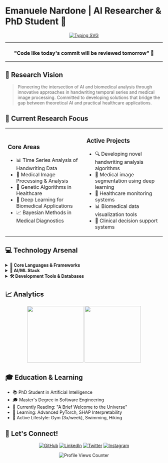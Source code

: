 # Emanuele Nardone | AI Researcher & PhD Student 🧠

<div align="center">
  
[![Typing SVG](https://readme-typing-svg.herokuapp.com?font=Fira+Code&weight=600&size=24&duration=3000&pause=1000&color=4285F4&random=false&width=435&lines=AI+Researcher+%F0%9F%94%AC;PhD+Student+%F0%9F%8E%93;Software+Engineer+%F0%9F%92%BB;Deep+Learning+Enthusiast+%F0%9F%A4%96)](https://git.io/typing-svg)

---

### "Code like today's commit will be reviewed tomorrow" 💭

---

</div>

## 🎯 Research Vision

> Pioneering the intersection of AI and biomedical analysis through innovative approaches in handwriting temporal series and medical image processing. Committed to developing solutions that bridge the gap between theoretical AI and practical healthcare applications.

## 🔬 Current Research Focus

<table>
<tr>
<td width="50%">

### Core Areas
- 📊 Time Series Analysis of Handwriting Data
- 🧬 Medical Image Processing & Analysis
- 🔄 Genetic Algorithms in Healthcare
- 🤖 Deep Learning for Biomedical Applications
- 📈 Bayesian Methods in Medical Diagnostics

</td>
<td width="50%">

### Active Projects
- 🔍 Developing novel handwriting analysis algorithms
- 🏥 Medical image segmentation using deep learning
- 📱 Healthcare monitoring systems
- 📊 Biomedical data visualization tools
- 🧪 Clinical decision support systems

</td>
</tr>
</table>

## 💻 Technology Arsenal

<details>
<summary><b>🔵 Core Languages & Frameworks</b></summary>
<br>

![Python](https://img.shields.io/badge/Python-FFD43B?style=for-the-badge&logo=python&logoColor=darkgreen)
![C++](https://img.shields.io/badge/C%2B%2B-00599C?style=for-the-badge&logo=c%2B%2B&logoColor=white)
![Java](https://img.shields.io/badge/Java-ED8B00?style=for-the-badge&logo=java&logoColor=white)
![C#](https://img.shields.io/badge/C%23-239120?style=for-the-badge&logo=c-sharp&logoColor=white)
![Kotlin](https://img.shields.io/badge/Kotlin-0095D5?&style=for-the-badge&logo=kotlin&logoColor=white)

</details>

<details>
<summary><b>🧠 AI/ML Stack</b></summary>
<br>

![scikit-learn](https://img.shields.io/badge/scikit_learn-F7931E?style=for-the-badge&logo=scikit-learn&logoColor=white)
![Pandas](https://img.shields.io/badge/Pandas-2C2D72?style=for-the-badge&logo=pandas&logoColor=white)
![NumPy](https://img.shields.io/badge/Numpy-777BB4?style=for-the-badge&logo=numpy&logoColor=white)
![SciPy](https://img.shields.io/badge/SciPy-654FF0?style=for-the-badge&logo=SciPy&logoColor=white)
![PyTorch](https://img.shields.io/badge/PyTorch-EE4C2C?style=for-the-badge&logo=pytorch&logoColor=white)
![PyTorch Lightning](https://img.shields.io/badge/PyTorch%20Lightning-792EE5?style=for-the-badge&logo=pytorchlightning&logoColor=white)

</details>

<details>
<summary><b>🛠️ Development Tools & Databases</b></summary>
<br>

![Git](https://img.shields.io/badge/GIT-E44C30?style=for-the-badge&logo=git&logoColor=white)
![VSCode](https://img.shields.io/badge/Visual_Studio_Code-0078D4?style=for-the-badge&logo=visual%20studio%20code&logoColor=white)
![PyCharm](https://img.shields.io/badge/PyCharm-000000.svg?&style=for-the-badge&logo=PyCharm&logoColor=white)
![MongoDB](https://img.shields.io/badge/MongoDB-4EA94B?style=for-the-badge&logo=mongodb&logoColor=white)
![MySQL](https://img.shields.io/badge/MySQL-005C84?style=for-the-badge&logo=mysql&logoColor=white)
![Neo4j](https://img.shields.io/badge/Neo4j-018bff?style=for-the-badge&logo=neo4j&logoColor=white)

</details>

## 📈 Analytics

<div align="center">
  <img height="180em" src="https://github-readme-stats.vercel.app/api?username=Narden91&show_icons=true&theme=tokyonight&include_all_commits=true&count_private=true"/>
  <img height="180em" src="https://github-readme-stats.vercel.app/api/top-langs/?username=Narden91&layout=compact&langs_count=7&theme=tokyonight"/>
</div>

## 🎓 Education & Learning

- 📚 PhD Student in Artificial Intelligence
- 🎓 Master's Degree in Software Engineering
- 📖 Currently Reading: "A Brief Welcome to the Universe"
- 🌱 Learning: Advanced PyTorch, SHAP Interpretability
- 💪 Active Lifestyle: Gym (3x/week), Swimming, Hiking

## 🤝 Let's Connect!

<div align="center">

[![GitHub](https://img.shields.io/badge/github-%2324292e.svg?&style=for-the-badge&logo=github&logoColor=white)](https://github.com/Narden91)
[![LinkedIn](https://img.shields.io/badge/linkedin-%231E77B5.svg?&style=for-the-badge&logo=linkedin&logoColor=white)](https://linkedin.com/in/emanuelenardone-91)
[![Twitter](https://img.shields.io/badge/X-000000?style=for-the-badge&logo=x&logoColor=white)](https://twitter.com/enard91)
[![Instagram](https://img.shields.io/badge/instagram-%23000000.svg?&style=for-the-badge&logo=instagram&logoColor=white)](https://instagram.com/em.nard1)

<img src="https://komarev.com/ghpvc/?username=Narden91&color=blue&style=flat-square" alt="Profile Views Counter"/>

</div>
